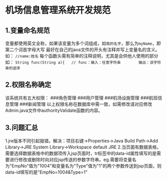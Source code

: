 # 机场信息管理系统开发规范

## 1.变量命名规范
变量都使用英文全称，如果该变量为多个词组成，如`我的名字`，那么为`myName`，即第二个词首字母大写
最好在自己的java文件的开头有注释并写上变量名的含义。如：   `//name:姓名`
每个函数头需有简单的注释说明，尤其是会供他人使用的部分    如：   `String func(String a){   // func：输入：任意字符串        输出：该字符串的逆序`

## 2.权限名称确定
该系统共有五大权限：
###角色管理
###用户管理
###机场设施管理
###航班信息管理
###新闻管理
以上权限名称在数据库中需一致，如需修改请对应修改Admin.java文件中authorityValidate函数的内容。

## 3.问题汇总
1.jre版本不同引起报错。解决：项目右键->Properties->Java Build Path->Add Library->JRE System Library->Workspace default JRE
2.当页面有数据表格，需要选择数据表格中的数据项传入jsp页面时，tr标签中的data-id属性填写的是需要进行修改或删除时向对应jsp传送的参数字符串。eg.需要将变量名为"EmpNo"值为"1004"和变量名为"Type"值为"1"的两个参数传送到jsp页面，则data-id填写的是"EmpNo=1004&Type=1"
